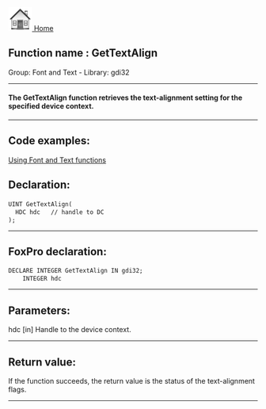 [<img src="../../images/home.png"> Home ](https://github.com/VFPX/Win32API)  

## Function name : GetTextAlign
Group: Font and Text - Library: gdi32    
***  


#### The GetTextAlign function retrieves the text-alignment setting for the specified device context.
***  


## Code examples:
[Using Font and Text functions](../../samples/sample_304.md)  

## Declaration:
```foxpro  
UINT GetTextAlign(
  HDC hdc   // handle to DC
);  
```  
***  


## FoxPro declaration:
```foxpro  
DECLARE INTEGER GetTextAlign IN gdi32;
	INTEGER hdc  
```  
***  


## Parameters:
hdc 
[in] Handle to the device context.   
***  


## Return value:
If the function succeeds, the return value is the status of the text-alignment flags.  
***  

